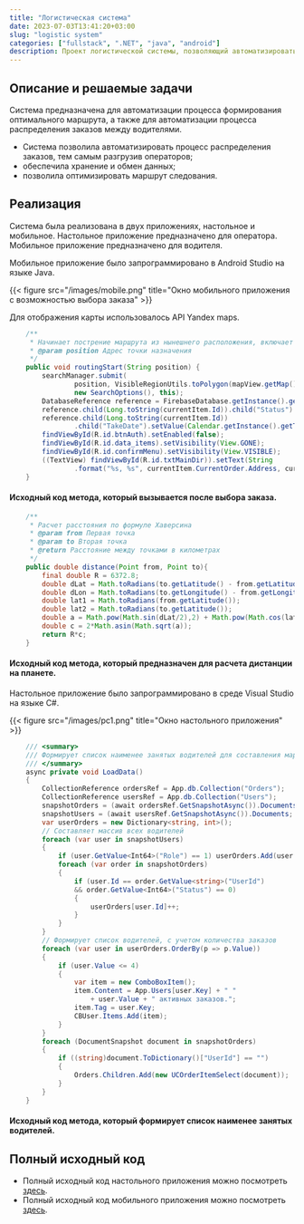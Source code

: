 ```yaml
---
title: "Логистическая система"
date: 2023-07-03T13:41:20+03:00
slug: "logistic system"
categories: ["fullstack", ".NET", "java", "android"]
description: Проект логистической системы, позволяющий автоматизировать процессы учета выполнения и формирования маршрутных листов. Реализован в рамках дипломной работы.
---
```


## Описание и решаемые задачи

Система предназначена для автоматизации процесса формирования оптимального маршрута, а также для автоматизации процесса распределения заказов между водителями.

- Система позволила автоматизировать процесс распределения заказов, тем самым разгрузив операторов;
- обеспечила хранение и обмен данных;
- позволила оптимизировать маршрут следования.

## Реализация

Система была реализована в двух приложениях, настольное и мобильное. Настольное приложение предназначено для оператора. Мобильное приложение предназначено для водителя.

Мобильное приложение было запрограммировано в Android Studio на языке Java.

{{< figure src="/images/mobile.png" title="Окно мобильного приложения с возможностью выбора заказа" >}}

Для отображения карты использовалось API Yandex maps.

```java
    /**
     * Начинает пострение маршрута из нынешнего расположения, включает поиск координаты расположения по адресу
     * @param position Адрес точки назначения
     */
    public void routingStart(String position) {
        searchManager.submit(
                position, VisibleRegionUtils.toPolygon(mapView.getMap().getVisibleRegion()),
                new SearchOptions(), this);
        DatabaseReference reference = FirebaseDatabase.getInstance().getReference("/Orders");
        reference.child(Long.toString(currentItem.Id)).child("Status").setValue((long)1);
        reference.child(Long.toString(currentItem.Id))
                .child("TakeDate").setValue(Calendar.getInstance().getTime().toString());
        findViewById(R.id.btnAuth).setEnabled(false);
        findViewById(R.id.data_items).setVisibility(View.GONE);
        findViewById(R.id.confirmMenu).setVisibility(View.VISIBLE);
        ((TextView) findViewById(R.id.txtMainDir)).setText(String
                .format("%s, %s", currentItem.CurrentOrder.Address, currentItem.CurrentOrder.City));
    }
```

#### Исходный код метода, который вызывается после выбора заказа.

```java
    /**
     * Расчет расстояния по формуле Хаверсина
     * @param from Первая точка
     * @param to Вторая точка
     * @return Расстояние между точками в километрах
     */
    public double distance(Point from, Point to){
        final double R = 6372.8;
        double dLat = Math.toRadians(to.getLatitude() - from.getLatitude());
        double dLon = Math.toRadians(to.getLongitude() - from.getLongitude());
        double lat1 = Math.toRadians(from.getLatitude());
        double lat2 = Math.toRadians(to.getLatitude());
        double a = Math.pow(Math.sin(dLat/2),2) + Math.pow(Math.cos(lat1)*Math.cos(lat2)*Math.sin(dLon/2),2);
        double c = 2*Math.asin(Math.sqrt(a));
        return R*c;
    }
```

#### Исходный код метода, который предназначен для расчета дистанции на планете.

Настольное приложение было запрограммировано в среде Visual Studio на языке C#.

{{< figure src="/images/pc1.png" title="Окно настольного приложения" >}}


```c#
    /// <summary>
    /// Формирует список наименее занятых водителей для составления маршрутного листа
    /// </summary>
    async private void LoadData()
    {
        CollectionReference ordersRef = App.db.Collection("Orders");
        CollectionReference usersRef = App.db.Collection("Users");
        snapshotOrders = (await ordersRef.GetSnapshotAsync()).Documents;
        snapshotUsers = (await usersRef.GetSnapshotAsync()).Documents;
        var userOrders = new Dictionary<string, int>();
        // Составляет массив всех водителей
        foreach (var user in snapshotUsers)
        {
            if (user.GetValue<Int64>("Role") == 1) userOrders.Add(user.Id, 0);
            foreach (var order in snapshotOrders)
            {
                if (user.Id == order.GetValue<string>("UserId") 
                && order.GetValue<Int64>("Status") == 0)
                {
                    userOrders[user.Id]++;
                }
            }
        }
        // Формирует список водителей, с учетом количества заказов
        foreach (var user in userOrders.OrderBy(p => p.Value))
        {
            if (user.Value <= 4)
            {
                var item = new ComboBoxItem();
                item.Content = App.Users[user.Key] + " " 
                    + user.Value + " активных заказов.";
                item.Tag = user.Key;
                CBUser.Items.Add(item);
            }
        }
        foreach (DocumentSnapshot document in snapshotOrders)
        {
            if ((string)document.ToDictionary()["UserId"] == "")
            {
                Orders.Children.Add(new UCOrderItemSelect(document));
            }
        }
    }
```

#### Исходный код метода, который формирует список наименее занятых водителей.

## Полный исходный код

- Полный исходный код настольного приложения можно посмотреть [здесь](https://github.com/Mofrog).
- Полный исходный код мобильного приложения можно посмотреть [здесь](https://github.com/Mofrog).